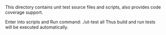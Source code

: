 This directory contains unit test source files and scripts, also provides code coverage support.

Enter into scripts and Run command: ./ut-test all
Thus build and run tests will be executed automatically.
